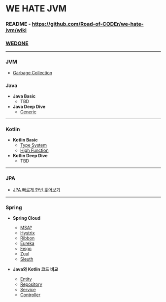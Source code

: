 # WE HATE JVM

### README - https://github.com/Road-of-CODEr/we-hate-jvm/wiki
### [WEDONE](done/WEDONE.md)

---

### JVM
* [Garbage Collection](/GarbageCollection/README.md)

### Java
* **Java Basic**
  * TBD
* **Java Deep Dive**
  * [Generic](/Generic/README.md)
   
---

### Kotlin
* **Kotlin Basic**
  * [Type System](Kotlin/TypeSystem/README.md)
  * [High Function](Kotlin/HighFunction/README.md)
* **Kotlin Deep Dive**
  * TBD
  
---

### JPA
* [JPA 빠르게 한번 훑어보기](JPA/1.Quickly_Intro.md)

---

### Spring
* **Spring Cloud**
  * [MSA?](Spring/Cloud/1.Cloud%20&%20MSA.md)
  * [Hystrix](Spring/Cloud/2.Hystrix.md)
  * [Ribbon](Spring/Cloud/3.Ribbon.md)
  * [Eureka](Spring/Cloud/4.Eureka.md)
  * [Feign](Spring/Cloud/5.Feign.md)
  * [Zuul](Spring/Cloud/6.Zuul.md)
  * [Sleuth](/Spring/Cloud/7.Sleuth.md)
  
* **Java와 Kotlin 코드 비교**
  * [Entity](Spring/Java-Kotlin/1.Entity.md)
  * [Repository](Spring/Java-Kotlin/2.Repository.md)
  * [Service](Spring/Java-Kotlin/3.Service.md)
  * [Controller](Spring/Java-Kotlin/4.Controller.md)
